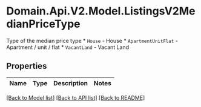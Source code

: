 # Domain.Api.V2.Model.ListingsV2MedianPriceType
Type of the median price type  * `House` - House * `ApartmentUnitFlat` - Apartment / unit / flat * `VacantLand` - Vacant Land
## Properties

Name | Type | Description | Notes
------------ | ------------- | ------------- | -------------

[[Back to Model list]](../README.md#documentation-for-models) [[Back to API list]](../README.md#documentation-for-api-endpoints) [[Back to README]](../README.md)

